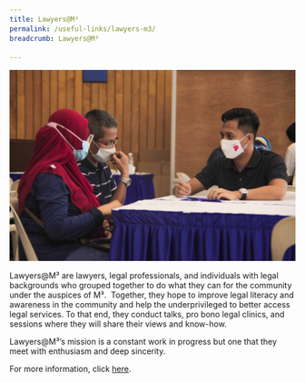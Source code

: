 ```yaml
---
title: Lawyers@M³
permalink: /useful-links/lawyers-m3/
breadcrumb: Lawyers@M³

---
```



![Lawyers@M³](/images/Lawyers-at-m3.jpg)

Lawyers@M³ are lawyers, legal professionals, and individuals with legal backgrounds who grouped together to do what they can for the community under the auspices of M³.
‍
Together, they hope to improve legal literacy and awareness in the community and help the underprivileged to better access legal services. To that end, they conduct talks, pro bono legal clinics, and sessions where they will share their views and know-how.
 
Lawyers@M³’s mission is a constant work in progress but one that they meet with enthusiasm and deep sincerity.
 
For more information, click [here](https://m3lawyers.sg/).



